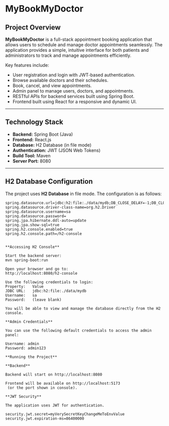 # MyBookMyDoctor

## Project Overview
**MyBookMyDoctor** is a full-stack appointment booking application that allows users to schedule and manage doctor appointments seamlessly. The application provides a simple, intuitive interface for both patients and administrators to track and manage appointments efficiently. 

Key features include:
- User registration and login with JWT-based authentication.
- Browse available doctors and their schedules.
- Book, cancel, and view appointments.
- Admin panel to manage users, doctors, and appointments.
- RESTful APIs for backend services built using Spring Boot.
- Frontend built using React for a responsive and dynamic UI.

---

## Technology Stack
- **Backend:** Spring Boot (Java)
- **Frontend:** React.js
- **Database:** H2 Database (in file mode)
- **Authentication:** JWT (JSON Web Tokens)
- **Build Tool:** Maven
- **Server Port:** 8080

---

## H2 Database Configuration

The project uses **H2 Database** in file mode. The configuration is as follows:

```properties
spring.datasource.url=jdbc:h2:file:./data/mydb;DB_CLOSE_DELAY=-1;DB_CLOSE_ON_EXIT=FALSE
spring.datasource.driver-class-name=org.h2.Driver
spring.datasource.username=sa
spring.datasource.password=
spring.jpa.hibernate.ddl-auto=update
spring.jpa.show-sql=true
spring.h2.console.enabled=true
spring.h2.console.path=/h2-console


**Accessing H2 Console**

Start the backend server:
mvn spring-boot:run

Open your browser and go to:
http://localhost:8080/h2-console

Use the following credentials to login:
Property:	Value
JDBC URL:	jdbc:h2:file:./data/mydb
Username:	sa
Password:	(leave blank)

You will be able to view and manage the database directly from the H2 console.

**Admin Credentials**

You can use the following default credentials to access the admin panel:

Username: admin
Password: admin123

**Running the Project**

**Backend**

Backend will start on http://localhost:8080

Frontend will be available on http://localhost:5173
 (or the port shown in console).

**JWT Security**

The application uses JWT for authentication.

security.jwt.secret=myVerySecretKeyChangeMeToEnvValue
security.jwt.expiration-ms=86400000
